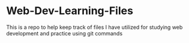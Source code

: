 # Web-Dev-Learning-Files
This is a repo to help keep track of files I have utilized for studying web development and practice using git commands
